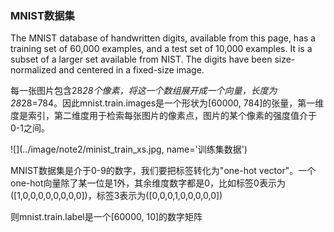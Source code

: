 ### MNIST数据集  

The MNIST database of handwritten digits, available from this page, has a training set of 60,000 examples, and a test set of 10,000 examples. It is a subset of a larger set available from NIST. The digits have been size-normalized and centered in a fixed-size image.  

每一张图片包含28*28个像素，将这一个数组展开成一个向量，长度为28*28=784。因此mnist.train.images是一个形状为[60000, 784]的张量，第一维度是索引，第二维度用于检索每张图片的像素点，图片的某个像素的强度值介于0-1之间。  
  
![](../image/note2/minist_train_xs.jpg, name='训练集数据')    

MNIST数据集是介于0-9的数字，我们要把标签转化为"one-hot vector"。一个one-hot向量除了某一位是1外，其余维度数字都是0，比如标签0表示为([1,0,0,0,0,0,0,0,0])，标签3表示为([0,0,0,1,0,0,0,0,0])  

则mnist.train.label是一个[60000, 10]的数字矩阵